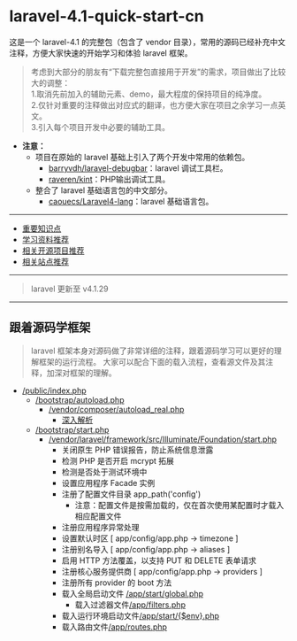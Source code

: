 laravel-4.1-quick-start-cn
=================

这是一个 laravel-4.1 的完整包（包含了 vendor 目录），常用的源码已经补充中文注释，方便大家快速的开始学习和体验 laravel 框架。

> 考虑到大部分的朋友有“下载完整包直接用于开发”的需求，项目做出了比较大的调整：  
> 1.取消先前加入的辅助元素、demo，最大程度的保持项目的纯净度。  
> 2.仅针对重要的注释做出对应式的翻译，也方便大家在项目之余学习一点英文。  
> 3.引入每个项目开发中必要的辅助工具。  

- **注意：**
  - 项目在原始的 laravel 基础上引入了两个开发中常用的依赖包。
    - [barryvdh/laravel-debugbar](https://github.com/barryvdh/laravel-debugbar)：laravel 调试工具栏。
    - [raveren/kint](https://github.com/raveren/kint)：PHP输出调试工具。
  - 整合了 laravel 基础语言包的中文部分。
    - [caouecs/Laravel4-lang](https://github.com/caouecs/Laravel4-lang)：laravel 基础语言包。

---

- [重要知识点](/mdDoc/important-points.md)
- [学习资料推荐](/mdDoc/learning-materials.md)
- [相关开源项目推荐](/mdDoc/open-source.md)
- [相关站点推荐](/mdDoc/related-sites.md)

---

> laravel 更新至 v4.1.29

---

## 跟着源码学框架

> laravel 框架本身对源码做了非常详细的注释，跟着源码学习可以更好的理解框架的运行流程。
> 大家可以配合下面的载入流程，查看源文件及其注释，加深对框架的理解。

- [/public/index.php](/public/index.php)
  - [/bootstrap/autoload.php](/bootstrap/autoload.php)
    - [/vendor/composer/autoload_real.php](/vendor/composer/autoload_real.php)
      - [深入解析](/mdDoc/depth-analysis/autoload_real.md)
  - [/bootstrap/start.php](/bootstrap/start.php)
    - [/vendor/laravel/framework/src/Illuminate/Foundation/start.php](/vendor/laravel/framework/src/Illuminate/Foundation/start.php)
      - 关闭原生 PHP 错误报告，防止系统信息泄露
      - 检测 PHP 是否开启 mcrypt 拓展
      - 检测是否处于测试环境中
      - 设置应用程序 Facade 实例
      - 注册了配置文件目录 app_path('config')
        - 注意：配置文件是按需加载的，仅在首次使用某配置时才载入相应配置文件
      - 注册应用程序异常处理
      - 设置默认时区 [ app/config/app.php -> timezone ]
      - 注册别名导入 [ app/config/app.php -> aliases ]
      - 启用 HTTP 方法覆盖，以支持 PUT 和 DELETE 表单请求
      - 注册核心服务提供商 [ app/config/app.php -> providers ]
      - 注册所有 provider 的 boot 方法
      - 载入全局启动文件 [/app/start/global.php](/app/start/global.php)
        - 载入过滤器文件[/app/filters.php](/app/filters.php)
      - 载入运行环境启动文件[/app/start/{$env}.php](/app/start/local.php)
      - 载入路由文件[/app/routes.php](/app/routes.php)













